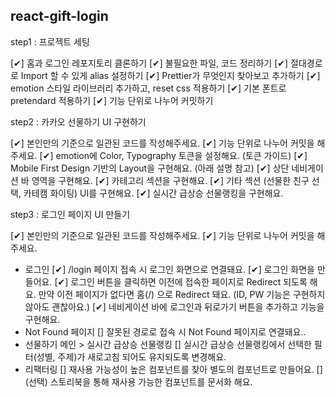 ## react-gift-login

step1 : 프로젝트 세팅

[✔] 홈과 로그인 레포지토리 클론하기
[✔] 불필요한 파일, 코드 정리하기
[✔] 절대경로로 Import 할 수 있게 alias 설정하기
[✔] Prettier가 무엇인지 찾아보고 추가하기
[✔] emotion 스타일 라이브러리 추가하고, reset css 적용하기
[✔] 기본 폰트로 pretendard 적용하기
[✔] 기능 단위로 나누어 커밋하기

step2 : 카카오 선물하기 UI 구현하기

[✔] 본인만의 기준으로 일관된 코드를 작성해주세요.
[✔] 기능 단위로 나누어 커밋을 해주세요.
[✔] emotion에 Color, Typography 토큰을 설정해요. (토큰 가이드)
[✔] Mobile First Design 기반의 Layout을 구현해요. (아래 설명 참고)
[✔] 상단 네비게이션 바 영역을 구현해요.
[✔] 카테고리 섹션을 구현해요.
[✔] 기타 섹션 (선물한 친구 선택, 카테캠 화이팅) UI를 구현해요.
[✔] 실시간 급상승 선물랭킹을 구현해요.

step3 : 로그인 페이지 UI 만들기

[✔] 본인만의 기준으로 일관된 코드를 작성해주세요.
[✔] 기능 단위로 나누어 커밋을 해주세요.

- 로그인
  [✔] /login 페이지 접속 시 로그인 화면으로 연결돼요.
  [✔] 로그인 화면을 만들어요.
  [✔] 로그인 버튼을 클릭하면 이전에 접속한 페이지로 Redirect 되도록 해요. 만약 이전 페이지가 없다면 홈(/) 으로 Redirect 돼요. (ID, PW 기능은 구현하지 않아도 괜찮아요.)
  [✔] 네비게이션 바에 로그인과 뒤로가기 버튼을 추가하고 기능을 구현해요.
- Not Found 페이지
  [] 잘못된 경로로 접속 시 Not Found 페이지로 연결돼요..
- 선물하기 메인 > 실시간 급상승 선물랭킹
  [] 실시간 급상승 선물랭킹에서 선택한 필터(성별, 주제)가 새로고침 되어도 유지되도록 변경해요.
- 리팩터링
  [] 재사용 가능성이 높은 컴포넌트를 찾아 별도의 컴포넌트로 만들어요.
  [] (선택) 스토리북을 통해 재사용 가능한 컴포넌트를 문서화 해요.
